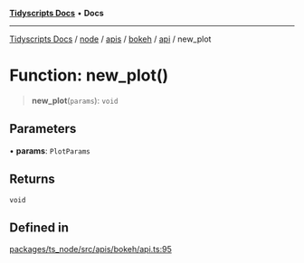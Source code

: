 [**Tidyscripts Docs**](../../../../../../../../../README.md) • **Docs**

***

[Tidyscripts Docs](../../../../../../../../../globals.md) / [node](../../../../../../../README.md) / [apis](../../../../../README.md) / [bokeh](../../../README.md) / [api](../README.md) / new\_plot

# Function: new\_plot()

> **new\_plot**(`params`): `void`

## Parameters

• **params**: `PlotParams`

## Returns

`void`

## Defined in

[packages/ts\_node/src/apis/bokeh/api.ts:95](https://github.com/sheunaluko/tidyscripts/blob/master/packages/ts_node/src/apis/bokeh/api.ts#L95)
